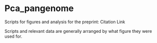 # Pca_pangenome
Scripts for figures and analysis for the preprint:
Citation
Link

Scripts and relevant data are generally arranged by what figure they were used for.
